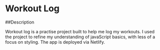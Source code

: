 # Workout Log

##Description

Workout log is a practise project built to help me log my workouts. I used the project to refine my understanding of javaScript basics, with less of a focus on styling. 
The app is deployed via Netlify.
